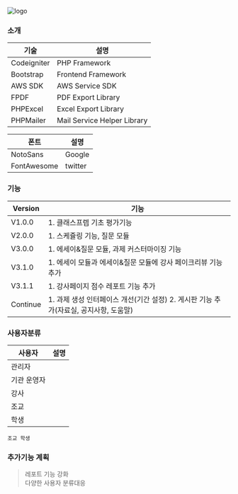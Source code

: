 ![logo](https://www.theclassprep.com/assets/classprep/images/logo/main-logo-shadow.png)


### 소개

| 기술 | 설명 |
| -- | -- |
| Codeigniter | PHP Framework |
| Bootstrap | Frontend Framework |
| AWS SDK | AWS Service SDK |
| FPDF | PDF Export Library |
| PHPExcel | Excel Export Library |
| PHPMailer | Mail Service Helper Library  |

| 폰트 | 설명 |
| -- | -- |
| NotoSans | Google |
| FontAwesome | twitter |

### 기능

| Version | 기능 |
| -- | -- |
| V1.0.0 | 1. 클래스프렙 기초 평가기능 |
| V2.0.0 | 1. 스케쥴링 기능, 질문 모듈 |
| V3.0.0 | 1. 에세이&질문 모듈, 과제 커스터마이징 기능 |
| V3.1.0 | 1. 에세이 모듈과 에세이&질문 모듈에 강사 페이크리뷰 기능 추가 |
| V3.1.1 | 1. 강사페이지 점수 레포트 기능 추가 |
| Continue | 1. 과제 생성 인터페이스 개선(기간 설정)   2. 게시판 기능 추가(자료실, 공지사항, 도움말) |



### 사용자분류
| 사용자 | 설명 |
| -- | -- |
| 관리자 |  |
| 기관 운영자 |  |
| 강사   |  |
| 조교 |  |
| 학생 |  |
	  
	  
	
	조교 학생

### 추가기능 계획

> 레포트 기능 강화  
>  다양한 사용자 분류대응
